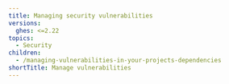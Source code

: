 ```yaml
---
title: Managing security vulnerabilities
versions:
  ghes: <=2.22
topics:
  - Security
children:
  - /managing-vulnerabilities-in-your-projects-dependencies
shortTitle: Manage vulnerabilities
---
```


<!--See /content/code-security/supply-chain-security for the current version of this article -->

